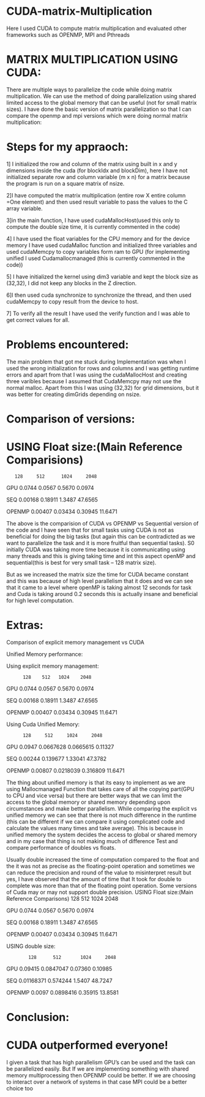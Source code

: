 # CUDA-matrix-Multiplication
Here I used CUDA to compute matrix multiplication and evaluated other frameworks such as OPENMP, MPI and Pthreads






# MATRIX MULTIPLICATION USING CUDA:

There are multiple ways to parallelize the code while doing matrix multiplication. We can 
use the method of doing parallelization using shared limited access to the global memory 
that can be useful (not for small matrix sizes). I have done the basic version of matrix 
parallelization so that I can compare the openmp and mpi versions which were doing 
normal matrix multiplication:

# Steps for my appraoch:

1] I initialized the row and column of the matrix using built in x and y dimensions inside the 
cuda (for blockIdx and blockDim), here I have not initialized separate row and column
variable (m x n) for a matrix because the program is run on a square matrix of nsize.

2]I have computed the matrix multiplication (entire row X entire column =One element) and 
then used result variable to pass the values to the C array variable.

3]in the main function, I have used cudaMallocHost(used this only to compute the double 
size time, it is currently commented in the code)

4] I have used the float variables for the CPU memory and for the device memory I have 
used cudaMalloc function and initialized three variables and used cudaMemcpy to copy 
variables form ram to GPU (for implementing unified I used Cudamallocmanaged (this is 
currently commented in the code))

5] I have initialized the kernel using dim3 variable and kept the block size as (32,32), I did 
not keep any blocks in the Z direction.

6]I then used cuda synchronize to synchronize the thread, and then used cudaMemcpy to 
copy result from the device to host.

7] To verify all the result I have used the verify function and I was able to get correct values 
for all.

# Problems encountered:

The main problem that got me stuck during Implementation was when I used the wrong 
initialization for rows and columns and I was getting runtime errors and apart from that I 
was using the cudaMallocHost and creating three varibles because I assumed that 
CudaMemcpy may not use the normal malloc. Apart from this I was using (32,32) for grid 
dimensions, but it was better for creating dimGrids depending on nsize.
# Comparison of versions:

# USING Float size:(Main Reference Comparisions)
       128     512      1024     2048

GPU   0.0744   0.0567   0.5670  0.0974

SEQ   0.00168 0.18911 1.3487 47.6565

OPENMP 0.00407 0.03434 0.30945 11.6471



The above is the comparision of CUDA vs OPENMP vs Sequential version of the code and I 
have seen that for small tasks using CUDA is not as beneficial for doing the big tasks (but 
again this can be contradicted as we want to parallelize the task and it is more fruitful than
sequential tasks). S0 initially CUDA was taking more time because it is communicating using 
many threads and this is giving taking time and int this aspect openMP and sequential(this is 
best for very small task – 128 matrix size). 

But as we increased the matrix size the time for CUDA became constant and this was 
because of high level parallelism that it does and we can see that it came to a level where 
openMP is taking almost 12 seconds for task and Cuda is taking around 0.2 seconds this is 
actually insane and beneficial for high level computation. 

# Extras:

Comparison of explicit memory management vs CUDA 

Unified Memory performance:

Using explicit memory management:

          128    512   1024    2048

GPU     0.0744 0.0567 0.5670 0.0974

SEQ     0.00168 0.18911 1.3487 47.6565

OPENMP  0.00407 0.03434 0.30945 11.6471



Using Cuda Unified Memory:

          128     512     1024     2048

GPU    0.0947 0.0667628 0.0665615 0.11327

SEQ    0.00244 0.139677 1.33041 47.3782

OPENMP 0.00807 0.0218039 0.316809 11.6471

The thing about unified memory is that its easy to implement as we are using 
Mallocmanaged Function that takes care of all the copying part(GPU to CPU and vice versa)
but there are better ways that we can limit the access to the global memory or shared 
memory depending upon circumstances and make better parallelism. While comparing the 
explicit vs unified memory we can see that there is not much difference in the runtime (this 
can be different if we can compare it using complicated code and calculate the values many 
times and take average). This is because in unified memory the system decides the access to 
global or shared memory and in my case that thing is not making much of difference
Test and compare performance of doubles vs floats.

Usually double increased the time of computation compared to the float and the it was not 
as precise as the floating-point operation and sometimes we can reduce the precision and 
round of the value to misinterpret result but yes, I have observed that the amount of time 
that It took for double to complete was more than that of the floating point operation.
Some versions of Cuda may or may not support double precision.
USING Float size:(Main Reference Comparisons)
        128     512      1024    2048
        
GPU   0.0744   0.0567  0.5670  0.0974

SEQ   0.00168  0.18911 1.3487 47.6565

OPENMP 0.00407 0.03434 0.30945 11.6471

USING double size:

            128      512       1024     2048
      
GPU      0.09415   0.0847047  0.07360  0.10985

SEQ     0.01168371 0.574244 1.5407   48.7247

OPENMP  0.0097   0.0898416  0.35915  13.8581

# Conclusion:

# CUDA outperformed everyone!

I given a task that has high parallelism GPU’s can be used and the task can be parallelized 
easily. But If we are implementing something with shared memory multiprocessing then 
OPENMP could be better. If we are choosing to interact over a network of systems in that
case MPI could be a better choice too














